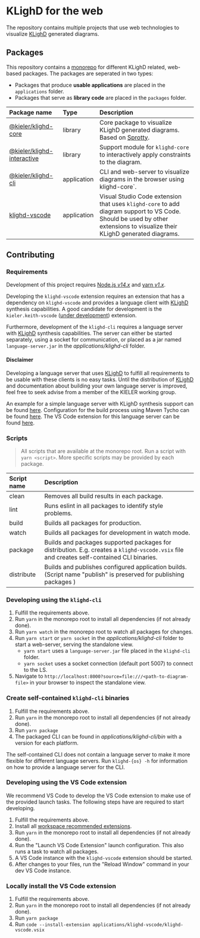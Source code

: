 # KLighD for the web

The repository contains multiple projects that use web technologies to visualize
[KLighD](https://github.com/kieler/KLighD) generated diagrams.

## Packages

This repository contains a [monorepo](https://en.wikipedia.org/wiki/Monorepo) for different KLighD
related, web-based packages. The packages are seperated in two types:

-   Packages that produce **usable applications** are placed in the `applications` folder.
-   Packages that serve as **library code** are placed in the `packages` folder.

| Package name                                                | Type        | Description                                                                                                                                                              |
| :---------------------------------------------------------- | :---------- | :----------------------------------------------------------------------------------------------------------------------------------------------------------------------- |
| [@kieler/klighd-core](./packages/klighd-core)               | library     | Core package to visualize KLighD generated diagrams. Based on [Sprotty](https://github.com/eclipse/sprotty).                                                             |
| [@kieler/klighd-interactive](./packages/klighd-interactive) | library     | Support module for `klighd-core` to interactively apply constraints to the diagram.                                                                                      |
| [@kieler/klighd-cli](./applications/klighd-cli)             | application | CLI and web-server to visualize diagrams in the browser using klighd-core`.                                                                                              |
| [klighd-vscode](./applications/klighd-vscode)               | application | Visual Studio Code extension that uses `klighd-core` to add diagram support to VS Code. Should be used by other extensions to visualize their KLighD generated diagrams. |

## Contributing

### Requirements

Development of this project requires [Node.js _v14.x_](https://nodejs.org) and
[yarn _v1.x_](https://classic.yarnpkg.com/).

Developing the `klighd-vscode` extension requires an extension that has a dependency on
`klighd-vscode` and provides a language client with [KLighD](https://github.com/kieler/KLighD)
synthesis capabilities. A good candidate for development is the `kieler.keith-vscode`
([under development](https://git.rtsys.informatik.uni-kiel.de/projects/KIELER/repos/keith/browse?at=cfr/monorepo-restructure))
extension.

Furthermore, development of the `klighd-cli` requires a language server with
[KLighD](https://github.com/kieler/KLighD) synthesis capabilities. The server can either be started
separately, using a socket for communication, or placed as a jar named `language-server.jar` in the
_applications/klighd-cli_ folder.

#### Disclaimer

Developing a language server that uses [KLighD](https://github.com/kieler/KLighD) to fulfill all
requirements to be usable with these clients is no easy tasks. Until the distribution of
[KLighD](https://github.com/kieler/KLighD) and documentation about building your own language server
is improved, feel free to seek advise from a member of the KIELER working group.

An example for a simple language server with KLighD synthesis support can be found
[here](https://github.com/kieler/osgiviz/tree/master/plugins/de.cau.cs.kieler.osgiviz.language.server).
Configuration for the build process using Maven Tycho can be found
[here](https://github.com/kieler/osgiviz/tree/master/plugins/de.cau.cs.kieler.osgiviz.language.server).
The VS Code extension for this language server can be found
[here](https://github.com/kieler/osgiviz/tree/master/extension/osgiviz).

### Scripts

> All scripts that are available at the monorepo root. Run a script with `yarn <script>`. More
> specific scripts may be provided by each package.

| Script name | Description                                                                                                                                |
| :---------- | :----------------------------------------------------------------------------------------------------------------------------------------- |
| clean       | Removes all build results in each package.                                                                                                 |
| lint        | Runs eslint in all packages to identify style problems.                                                                                    |
| build       | Builds all packages for production.                                                                                                        |
| watch       | Builds all packages for development in watch mode.                                                                                         |
| package     | Builds and packages supported packages for distribution. E.g. creates a `klighd-vscode.vsix` file and creates self-contained CLI binaries. |
| distribute  | Builds and publishes configured application builds. (Script name "publish" is preserved for publishing packages )                          |

### Developing using the `klighd-cli`

1. Fulfill the requirements above.
1. Run `yarn` in the monorepo root to install all dependencies (if not already done).
1. Run `yarn watch` in the monorepo root to watch all packages for changes.
1. Run `yarn start` or `yarn socket` in the _applications/klighd-cli_ folder to start a web-server,
   serving the standalone view.
    - `yarn start` uses a `language-server.jar` file placed in the `klighd-cli` folder.
    - `yarn socket` uses a socket connection (default port 5007) to connect to the LS.
1. Navigate to `http://localhost:8000?source=file:///<path-to-diagram-file>` in your browser to
   inspect the standalone view.

### Create self-contained `klighd-cli` binaries

1. Fulfill the requirements above.
1. Run `yarn` in the monorepo root to install all dependencies (if not already done).
1. Run `yarn package`
1. The packaged CLI can be found in _applications/klighd-cli/bin_ with a version for each platform.

The self-contained CLI does not contain a language server to make it more flexible for different
language servers. Run `klighd-{os} -h` for information on how to provide a language server for the
CLI.

### Developing using the VS Code extension

We recommend VS Code to develop the VS Code extension to make use of the provided launch tasks. The
following steps have are required to start developing.

1. Fulfill the requirements above.
1. Install all
   [workspace recommended extensions](https://code.visualstudio.com/docs/editor/extension-marketplace#_recommended-extensions).
1. Run `yarn` in the monorepo root to install all dependencies (if not already done).
1. Run the "Launch VS Code Extension" launch configuration. This also runs a task to watch all
   packages.
1. A VS Code instance with the `klighd-vscode` extension should be started.
1. After changes to your files, run the "Reload Window" command in your dev VS Code instance.

### Locally install the VS Code extension

1. Fulfill the requirements above.
1. Run `yarn` in the monorepo root to install all dependencies (if not already done).
1. Run `yarn package`
1. Run `code --install-extension applications/klighd-vscode/klighd-vscode.vsix`
